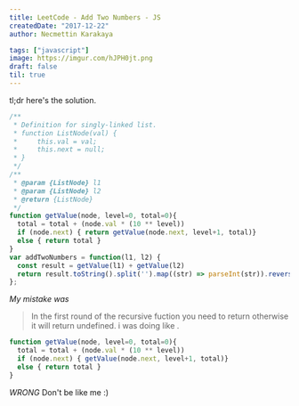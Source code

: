 ```yaml
---
title: LeetCode - Add Two Numbers - JS
createdDate: "2017-12-22"
author: Necmettin Karakaya

tags: ["javascript"]
image: https://imgur.com/hJPH0jt.png
draft: false
til: true
---
```



tl;dr 
here's the solution.
```javascript
/**
 * Definition for singly-linked list.
 * function ListNode(val) {
 *     this.val = val;
 *     this.next = null;
 * }
 */
/**
 * @param {ListNode} l1
 * @param {ListNode} l2
 * @return {ListNode}
 */
function getValue(node, level=0, total=0){
  total = total + (node.val * (10 ** level))
  if (node.next) { return getValue(node.next, level+1, total)} 
  else { return total }
}
var addTwoNumbers = function(l1, l2) {
  const result = getValue(l1) + getValue(l2)
  return result.toString().split('').map((str) => parseInt(str)).reverse()
};
```

*My mistake was* 
> In the first round of the recursive fuction you need to return otherwise it will return undefined. 
i was doing like .
```javascript
function getValue(node, level=0, total=0){
  total = total + (node.val * (10 ** level))
  if (node.next) { getValue(node.next, level+1, total)} 
  else { return total }
}
```
*WRONG* Don't be like me :) 
